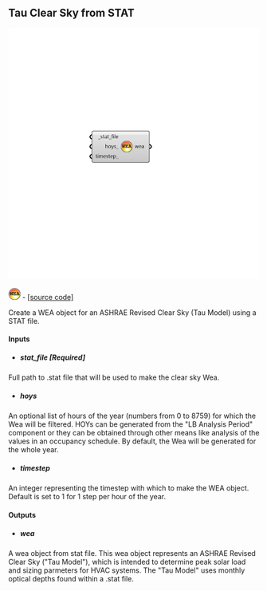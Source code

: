 ## Tau Clear Sky from STAT

![](../../images/components/Tau_Clear_Sky_from_STAT.png)

![](../../images/icons/Tau_Clear_Sky_from_STAT.png) - [[source code]](https://github.com/ladybug-tools/honeybee-grasshopper-radiance/blob/master/honeybee_grasshopper_radiance/src//HB%20Tau%20Clear%20Sky%20from%20STAT.py)


Create a WEA object for an ASHRAE Revised Clear Sky (Tau Model) using a STAT file. 



#### Inputs
* ##### stat_file [Required]
Full path to .stat file that will be used to make the clear sky Wea. 
* ##### hoys 
An optional list of hours of the year (numbers from 0 to 8759) for which the Wea will be filtered. HOYs can be generated from the "LB Analysis Period" component or they can be obtained through other means like analysis of the values in an occupancy schedule. By default, the Wea will be generated for the whole year. 
* ##### timestep 
An integer representing the timestep with which to make the  WEA object.  Default is set to 1 for 1 step per hour of the year. 

#### Outputs
* ##### wea
A wea object from stat file. This wea object represents an ASHRAE Revised  Clear Sky ("Tau Model"), which is intended to determine peak solar load and sizing parmeters for HVAC systems. The "Tau Model" uses monthly optical depths found within a .stat file. 